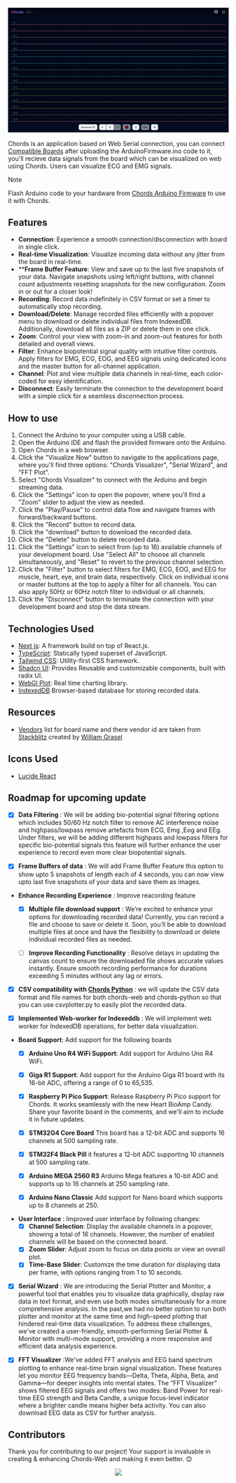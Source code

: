![Chords Default](public/assets/dark/HeroSignalsClean.png)


Chords is an application based on Web Serial connection, you can connect [Compatible Boards](https://github.com/upsidedownlabs/Chords-Arduino-Firmware) after uploading the ArduinoFirmware.ino code to it, you'll recieve data signals from the board which can be visualized on web using Chords. Users can visualize ECG and EMG signals.

> [!NOTE]
> Flash Arduino code to your hardware from [Chords Arduino Firmware](https://github.com/upsidedownlabs/Chords-Arduino-Firmware) to use it with Chords.

## Features

- **Connection**: Experience a smooth connection/disconnection with board in single click.
- **Real-time Visualization**: Visualize incoming data without any jitter from the board in real-time.
- ****Frame Buffer Feature**: View and save up to the last five snapshots of your data. Navigate snapshots using left/right buttons, with channel count adjustments resetting snapshots for the new configuration. Zoom in or out for a closer look!
- **Recording**: Record data indefinitely in CSV format or set a timer to automatically stop recording.
- **Download/Delete**: Manage recorded files efficiently with a popover menu to download or delete individual files from IndexedDB. Additionally, download all files as a ZIP or delete them in one click.
- **Zoom**: Control your view with zoom-in and zoom-out features for both detailed and overall views.
- **Filter**: Enhance biopotential signal quality with intuitive filter controls. Apply filters for EMG, ECG, EOG, and EEG signals using dedicated icons and the master button for all-channel application.
- **Channel**: Plot and view multiple data channels in real-time, each color-coded for easy identification.
- **Disconnect**: Easily terminate the connection to the development board with a simple click for a seamless disconnection process.

## How to use

1.  Connect the Arduino to your computer using a USB cable.
2.  Open the Arduino IDE and flash the provided firmware onto the Arduino.
3.  Open Chords in a web browser.
4.  Click the "Visualize Now" button to navigate to the applications page, where you'll find three options: "Chords Visualizer", "Serial Wizard", and "FFT Plot".
5.  Select "Chords Visualizer" to connect with the Arduino and begin streaming data.
7.  Click the "Settings" icon to open the popover, where you'll find a "Zoom" slider to adjust the view as needed.
8.  Click the "Play/Pause" to control data flow and navigate frames with forward/backward buttons.
9.  Click the "Record" button to record data.
10. Click the "download" button to download the recorded data.
11. Click the "Delete" button to delete recorded data.
12. Click the "Settings" icon to select from (up to 16) available channels of your development board. Use "Select All" to choose all channels simultaneously, and "Reset" to revert to the previous channel selection.
13. Click the "Filter" button to select filters for EMG, ECG, EOG, and EEG for muscle, heart, eye, and brain data, respectively. Click on individual icons or master buttons at the top to apply a filter for all channels. You can also apply 50Hz or 60Hz notch filter to individual or all channels.
14. Click the "Disconnect" button to terminate the connection with your development board and stop the data stream.

## Technologies Used

- [Next js](https://nextjs.org/): A framework build on top of React.js.
- [TypeScript](https://www.typescriptlang.org/): Statically typed superset of JavaScript.
- [Tailwind CSS](https://tailwindcss.com/): Utility-first CSS framework.
- [Shadcn UI](https://tailwindcss.com/): Provides Reusable and customizable components, built with radix UI.
- [WebGl Plot](https://webgl-plot.vercel.app/): Real time charting library.
- [IndexedDB](https://developer.mozilla.org/en-US/docs/Web/API/IndexedDB_API) Browser-based database for storing recorded data.

## Resources

- [Vendors](src/components/vendors.ts) list for board name and there vendor id are taken from [Stackblitz](https://stackblitz.com/edit/typescript-web-serial?file=vendors.ts) created by [William Grasel](https://github.com/willgm)

## Icons Used
- [Lucide React](https://lucide.dev/guide/packages/lucide-react)

## Roadmap for upcoming update

- [X] **Data Filtering** : We will be adding bio-potential signal filtering options which includes 50/60 Hz notch filter to remove AC interference noise and highpass/lowpass remove artefacts from ECG, Emg ,Eog and EEg. Under filters, we will be adding different highpass and lowpass filters for specific bio-potential signals this feature will further enhance the user experience to record even more clear biopotential signals.

- [X] **Frame Buffers of data** : We will add Frame Buffer Feature this option to show upto 5 snapshots of length each of 4 seconds, you can now view upto last five snapshots of your data and save them as images.

- **Enhance Recording Experience** : Improve reacording feature 
  - [X] **Multiple file download support** : We’re excited to enhance your options for downloading recorded data! Currently, you can record a file and choose to save or delete it. Soon, you’ll be able to download multiple files at once and have the flexibility to download or delete individual recorded files as needed.
  - [ ] **Improve Recording Functionality** : Resolve delays in updating the canvas count to ensure the downloaded file shows accurate values instantly. Ensure smooth recording performance for durations exceeding 5 minutes without any lag or errors.


- [X] **CSV compatibility with [Chords Python](https://github.com/upsidedownlabs/Chords-Python)** : we will update the CSV data format and file names for both chords-web and chords-python so that you can use csvplotter.py to easily plot the recorded data.
      
- [X] **Implemented Web-worker for Indexeddb** : We will implement web worker for IndexedDB operations, for better data visualization.
      
-  **Board Support**: Add support for the following boards
    - [X] **Arduino Uno R4 WiFi Support**: Add support for Arduino Uno R4 WiFi.
    - [X] **Giga R1 Support**: Add support for the Arduino Giga R1 board with its 16-bit ADC, offering a range of 0 to 65,535.
    - [X] **Raspberry Pi Pico Support**: Release Raspberry Pi Pico support for Chords. It works seamlessly with the new Heart BioAmp Candy. Share your favorite board in the comments, and we'll aim to include it in future updates.
    - [X] **STM32G4 Core Board** This board has a 12-bit ADC and supports 16 channels at 500 sampling rate.
    - [X] **STM32F4 Black Pill** it features a 12-bit ADC supporting 10 channels at 500 sampling rate.
    - [X] **Arduino MEGA 2560 R3** Arduino Mega  features a 10-bit ADC and supports up to 16 channels at 250 sampling rate.
    - [X] **Arduino Nano Classic** Add support for Nano board which supports up to 8 channels at 250.


- **User Interface** : Improved user interface by following changes:
    - [X] **Channel Selection**: Display the available channels in a popover, showing a total of 16 channels. However, the number of enabled channels will be based on the connected board.
    - [X] **Zoom Slider**: Adjust zoom to focus on data points or view an overall plot.
    - [X] **Time-Base Slider**: Customize the time duration for displaying data per frame, with options ranging from 1 to 10 seconds.

- [X] **Serial Wizard** : We are introducing the Serial Plotter and Monitor, a powerful tool that enables you to visualize data graphically, display raw data in text format, and even use both modes simultaneously for a more comprehensive analysis. In the past,we had no better option to run both plotter and monitor at the same time and high-speed plotting that hindered real-time data visualization. To address these challenges, we've created a user-friendly, smooth-performing Serial Plotter & Monitor with multi-mode support, providing a more responsive and efficient data analysis experience.

- [X] **FFT Visualizer** :We've added FFT analysis and EEG band spectrum plotting to enhance real-time brain signal visualization. These features let you monitor EEG frequency bands—Delta, Theta, Alpha, Beta, and Gamma—for deeper insights into mental states. The “FFT Visualizer” shows filtered EEG signals and offers two modes: Band Power for real-time EEG strength and Beta Candle, a unique focus-level indicator where a brighter candle means higher beta activity. You can also download EEG data as CSV for further analysis.

## Contributors

Thank you for contributing to our project! Your support is invaluable in creating & enhancing Chords-Web and making it even better. 😊

<center>
<a href="https://github.com/upsidedownlabs/Chords-Web/graphs/contributors">
  <img src="https://contrib.rocks/image?repo=upsidedownlabs/Chords-Web" />
</a>
</center>
